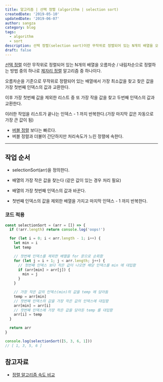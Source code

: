 ```yaml
---
title: 알고리즘 | 선택 정렬 (algorithm | selection sort)
createdDate: '2019-05-10'
updatedDate: '2019-06-07'
author: sangza
category: blog
tags:
  - algorithm
  - sort
description: 선택 정렬(selection sort)이란 무작위로 정렬되어 있는 N개의 배열을 오름차순/내림차순으로 정렬하는 방법중의 하나로 제자리 정렬 알고리즘 중 하나이다. 오름차순을 기준으로 무작위로 정렬되어 있는 배열에서 가장 최소값을 찾고 찾은 값을 가장 첫번째 인덱스의 값과 교환한다.
draft: false
---
```


[선택 정렬](https://ko.wikipedia.org/wiki/선택_정렬) 이란 무작위로 정렬되어 있는
N개의 배열을 오름차순 / 내림차순으로 정렬하는 방법 중의 하나로
[제자리 정렬](https://ko.wikipedia.org/wiki/정렬_알고리즘#제자리_정렬)
알고리즘 중 하나이다.

오름차순을 기준으로 무작위로 정렬되어 있는 배열에서 가장 최소값을 찾고
찾은 값을 가장 첫번째 인덱스의 값과 교환한다.

이후 가장 첫번째 값을 제외한 리스트 중 또 가장 작을 값을 찾고 두번째 인덱스의 값과 교환한다.

이러한 작업을 리스트가 끝나는 인덱스 - 1 까지 반복한다.(가장 마지막 값은 자동으로 가장 큰 값이 됨)

- [버블 정렬](https://ko.wikipedia.org/wiki/거품_정렬) 보다는 빠르다.
- 버블 정렬과 더불어 간단하지만 처리속도가 느린 정렬에 속한다.

---

## 작업 순서

- selectionSort(arr)을 정의한다.

- 배열의 가장 작은 값을 찾는다 (같은 값이 있는 경우 처리 필요)

- 배열의 가장 첫번째 인덱스의 값과 바꾼다.

- 첫번째 인덱스의 값을 제외한 배열을 가지고 마지막 인덱스 - 1 까지 반복한다.

### 코드 적용

```javascript
const selectionSort = (arr = []) => {
  if (!arr.length) return console.log('oops!')

  for (let i = 0; i < arr.length - 1; i++) {
    let min = i
    let temp

    // 첫번째 인덱스를 제외한 배열을 for 문으로 순회함
    for (let j = i + 1; j < arr.length; j++) {
      // 첫번째 인덱스 보다 작은 값이 나오면 해당 인덱스를 min 에 대입함
      if (arr[min] > arr[j]) {
        min = j
      }
    }

    // 가장 작은 값의 인덱스(min)의 값을 temp 에 담아둠
    temp = arr[min]
    // 첫번째 인덱스의 값을 가장 작은 값의 인덱스에 대입함
    arr[min] = arr[i]
    // 첫번째 인덱스에 가장 작은 값을 담아둔 temp 를 대입함
    arr[i] = temp
  }

  return arr
}

console.log(selectionSort([5, 3, 6, 1]))
// [ 1, 3, 5, 6 ]
```

## 참고자료

- [정렬 알고리즘 속도 비교](https://www.toptal.com/developers/sorting-algorithms)
